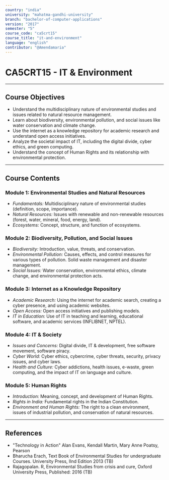 ```yaml
---
country: "india"
university: "mahatma-gandhi-university"
branch: "bachelor-of-computer-applications"
version: "2017"
semester: "5"
course_code: "ca5crt15"
course_title: "it-and-environment"
language: "english"
contributor: "@Amendamaria"
---
```

# CA5CRT15 - IT & Environment

---
## Course Objectives

* Understand the multidisciplinary nature of environmental studies and issues related to natural resource management.
* Learn about biodiversity, environmental pollution, and social issues like water conservation and climate change.
* Use the internet as a knowledge repository for academic research and understand open access initiatives.
* Analyze the societal impact of IT, including the digital divide, cyber ethics, and green computing.
* Understand the concept of Human Rights and its relationship with environmental protection.

---
## Course Contents


### Module 1: Environmental Studies and Natural Resources
* *Fundamentals:* Multidisciplinary nature of environmental studies (definition, scope, importance).
* *Natural Resources:* Issues with renewable and non-renewable resources (forest, water, mineral, food, energy, land).
* *Ecosystems:* Concept, structure, and function of ecosystems.

### Module 2: Biodiversity, Pollution, and Social Issues
* *Biodiversity:* Introduction, value, threats, and conservation.
* *Environmental Pollution:* Causes, effects, and control measures for various types of pollution. Solid waste management and disaster management.
* *Social Issues:* Water conservation, environmental ethics, climate change, and environmental protection acts.

### Module 3: Internet as a Knowledge Repository
* *Academic Research:* Using the internet for academic search, creating a cyber presence, and using academic websites.
* *Open Access:* Open access initiatives and publishing models.
* *IT in Education:* Use of IT in teaching and learning, educational software, and academic services (INFLIBNET, NPTEL).

### Module 4: IT & Society
* *Issues and Concerns:* Digital divide, IT & development, free software movement, software piracy.
* *Cyber World:* Cyber ethics, cybercrime, cyber threats, security, privacy issues, and cyber laws.
* *Health and Culture:* Cyber addictions, health issues, e-waste, green computing, and the impact of IT on language and culture.

### Module 5: Human Rights
* *Introduction:* Meaning, concept, and development of Human Rights.
* *Rights in India:* Fundamental rights in the Indian Constitution.
* *Environment and Human Rights:* The right to a clean environment, issues of industrial pollution, and conservation of natural resources.

---
## References
* "Technology in Action" Alan Evans, Kendall Martin, Mary Anne Poatsy, Pearson
* Bharucha Erach, Text Book of Environmental Studies for undergraduate Courses. University Press, IInd Edition 2013 (TB)
* Rajagopalan. R, Environmental Studies from crisis and cure, Oxford University Press, Published: 2016 (TB)